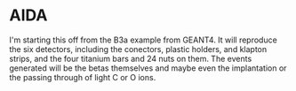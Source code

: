 # AIDA

I'm starting this off from the B3a example from GEANT4. It will reproduce the six detectors, including the conectors, plastic holders, and klapton strips, and the four titanium bars and 24 nuts on them. The events generated will be the betas themselves and maybe even the implantation or the passing through of light C or O ions.
